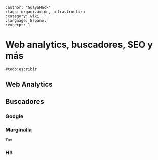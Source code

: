 ```{post} 2023-06-30
:author: "GuayaHack"
:tags: organización, infrastructura
:category: wiki
:language: Español
:excerpt: 1
```

# Web analytics, buscadores, SEO y más

`#todo:escribir`

## Web Analytics 

## Buscadores

### Google

### Marginalia

```{figure} template.md-data/tux.png
Tux
```

### H3

